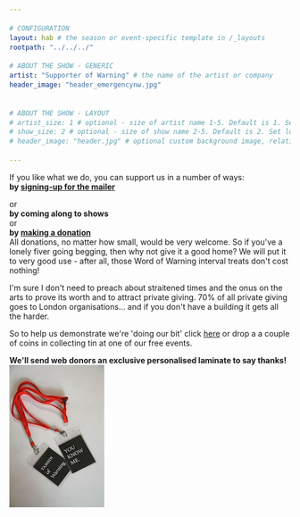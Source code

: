 ```yaml
---

# CONFIGURATION
layout: hab # the season or event-specific template in /_layouts
rootpath: "../../../"

# ABOUT THE SHOW - GENERIC
artist: "Supporter of Warning" # the name of the artist or company
header_image: "header_emergencynw.jpg"    


# ABOUT THE SHOW - LAYOUT
# artist_size: 1 # optional - size of artist name 1-5. Default is 1. Set longer names to lower values
# show_size: 2 # optional - size of show name 2-5. Default is 2. Set longer names to lower values
# header_image: "header.jpg" # optional custom background image, relative to current page

---
```


   
If you like what we do, you can support us in a number of ways:    
**by [signing-up for the mailer](http://wordofwarning.us2.list-manage.com/subscribe?u=0d0b9e09079cc9204f77cb396&id=d72a36f1c2)**    

or    
**by coming along to shows**  
or    
**by [making a donation](https://www.paypal.com/cgi-bin/webscr?cmd=_s-xclick&hosted_button_id=LC9G9CWHVDQ8E)**    
All donations, no matter how small, would be very welcome.  So if you've a lonely fiver going begging, then why not give it a good home? We will put it to very good use - after all, those Word of Warning interval treats don't cost nothing!    

I'm sure I don't need to preach about straitened times and the onus on the arts to prove its worth and to attract private giving.  70% of all private giving goes to London organisations... and if you don't have a building it gets all the harder.    

So to help us demonstrate we're 'doing our bit' click [here](https://www.paypal.com/cgi-bin/webscr?cmd=_s-xclick&hosted_button_id=LC9G9CWHVDQ8E) or drop a a couple of coins in collecting tin at one of our free events.     

**We'll send web donors an exclusive personalised laminate to say thanks!**    
![friend](FoW.jpg)     
   



